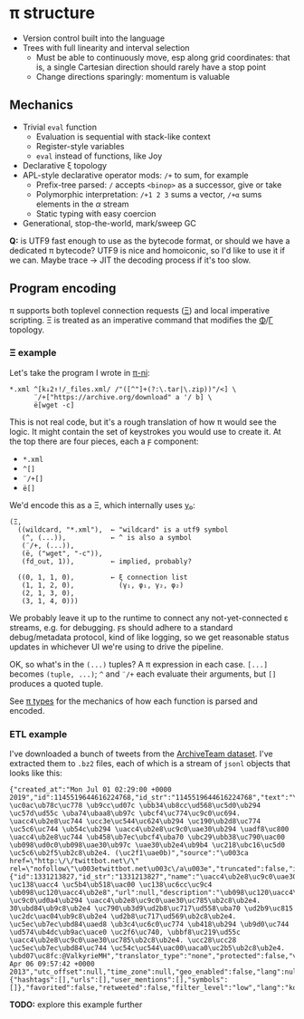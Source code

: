 # π structure
+ Version control built into the language
+ Trees with full linearity and interval selection
  + Must be able to continuously move, esp along grid coordinates: that is, a single Cartesian direction should rarely have a stop point
  + Change directions sparingly: momentum is valuable


## Mechanics
+ Trivial `eval` function
  + Evaluation is sequential with stack-like context
  + Register-style variables
  + `eval` instead of functions, like Joy
+ Declarative ξ topology
+ APL-style declarative operator mods: `/+` to sum, for example
  + Prefix-tree parsed: `/` accepts `<binop>` as a successor, give or take
  + Polymorphic interpretation: `/+1 2 3` sums a vector, `/+α` sums elements in the _α_ stream
  + Static typing with easy coercion
+ Generational, stop-the-world, mark/sweep GC

**Q:** is UTF9 fast enough to use as the bytecode format, or should we have a dedicated π bytecode? UTF9 is nice and homoiconic, so I'd like to use it if we can. Maybe trace → JIT the decoding process if it's too slow.


## Program encoding
π supports both toplevel connection requests ([Ξ](Xi.md)) and local imperative scripting. Ξ is treated as an imperative command that modifies the [Φ](Phi.md)/[Γ](Gamma.md) topology.


### Ξ example
Let's take the program I wrote in [π-ni](pi-ni.md):

```
*.xml ^[k↓2↑!/_files.xml/ /"([^"]+(?:\.tar|\.zip))"/<] \
      ¨/+["https://archive.org/download" a '/ b] \
      ë[wget -c]
```

This is not real code, but it's a rough translation of how π would see the logic. It might contain the set of keystrokes you would use to create it. At the top there are four pieces, each a ϝ component:

+ `*.xml`
+ `^[]`
+ `¨/+[]`
+ `ë[]`

We'd encode this as a Ξ, which internally uses [γ₀](gamma0.md):

```
(Ξ,
  ((wildcard, "*.xml"),  ← "wildcard" is a utf9 symbol
   (^, (...)),           ← ^ is also a symbol
   (¨/+, (...)),
   (ë, ("wget", "-c")),
   (fd_out, 1)),         ← implied, probably?

  ((0, 1, 1, 0),         ← ξ connection list
   (1, 1, 2, 0),           (γ₁, φ₁, γ₂, φ₂)
   (2, 1, 3, 0),
   (3, 1, 4, 0)))
```

We probably leave it up to the runtime to connect any not-yet-connected ε streams, e.g. for debugging. ϝs should adhere to a standard debug/metadata protocol, kind of like logging, so we get reasonable status updates in whichever UI we're using to drive the pipeline.

OK, so what's in the `(...)` tuples? A π expression in each case. `[...]` becomes `(tuple, ...)`; `^` and `¨/+` each evaluate their arguments, but `[]` produces a quoted tuple.

See [π types](pi-types.md) for the mechanics of how each function is parsed and encoded.


### ETL example
I've downloaded a bunch of tweets from the [ArchiveTeam dataset](https://archive.org/details/twitterstream). I've extracted them to `.bz2` files, each of which is a stream of `jsonl` objects that looks like this:

```
{"created_at":"Mon Jul 01 02:29:00 +0000 2019","id":1145519644616224768,"id_str":"1145519644616224768","text":"\uacc4\ub2e8\uc9c0\uae30\ub3c4 \uc0ac\ub78c\uc778 \ub9cc\ud07c \ubb34\ub8cc\ud568\uc5d0\ub294 \uc57d\ud55c \uba74\ubaa8\ub97c \ubcf4\uc774\uc9c0\uc694. \uacc4\ub2e8\uc744 \ucc3e\uc544\uc624\ub294 \uc190\ub2d8\uc774 \uc5c6\uc744 \ub54c\ub294 \uacc4\ub2e8\uc9c0\uae30\ub294 \uadf8\uc800 \uacc4\ub2e8\uc744 \ub458\ub7ec\ubcf4\uba70 \ubc29\ubb38\uc790\uac00 \ub098\ud0c0\ub098\uae30\ub97c \uae30\ub2e4\ub9b4 \uc218\ubc16\uc5d0 \uc5c6\ub2f5\ub2c8\ub2e4. (\uc2f1\uae0b)","source":"\u003ca href=\"http:\/\/twittbot.net\/\" rel=\"nofollow\"\u003etwittbot.net\u003c\/a\u003e","truncated":false,"in_reply_to_status_id":null,"in_reply_to_status_id_str":null,"in_reply_to_user_id":null,"in_reply_to_user_id_str":null,"in_reply_to_screen_name":null,"user":{"id":1331213827,"id_str":"1331213827","name":"\uacc4\ub2e8\uc9c0\uae30","screen_name":"Stairkeeper_bot","location":"\uc774 \uc138\uacc4 \uc5b4\ub518\uac00 \uc138\uc6cc\uc9c4 \ub098\uc120\uacc4\ub2e8","url":null,"description":"\ub098\uc120\uacc4\ub2e8\uc744 \uc9c0\ud0a4\ub294 \uacc4\ub2e8\uc9c0\uae30\uc785\ub2c8\ub2e4. 30\ubd84\ub9c8\ub2e4 \uc790\ub3d9\ud2b8\uc717\ud558\uba70 \ud2b9\uc815 \uc2dc\uac04\ub9c8\ub2e4 \ud2b8\uc717\ud569\ub2c8\ub2e4. \uc5ec\ub7ec\ubd84\uaed8 \ub3c4\uc6c0\uc774 \ub418\ub294 \ub9d0\uc744 \ud574\ub4dc\ub9ac\uace0 \uc2f6\uc740, \ubbf8\uc219\ud55c \uacc4\ub2e8\uc9c0\uae30\uc785\ub2c8\ub2e4. \ucc28\ucc28 \uc5ec\ub7ec\ubd84\uc744 \uc54c\uc544\uac00\uaca0\uc2b5\ub2c8\ub2e4. \ubd07\uc8fc:@ValkyrieMH","translator_type":"none","protected":false,"verified":false,"followers_count":13,"friends_count":23,"listed_count":0,"favourites_count":4,"statuses_count":78203,"created_at":"Sat Apr 06 09:57:42 +0000 2013","utc_offset":null,"time_zone":null,"geo_enabled":false,"lang":null,"contributors_enabled":false,"is_translator":false,"profile_background_color":"C0DEED","profile_background_image_url":"http:\/\/abs.twimg.com\/images\/themes\/theme1\/bg.png","profile_background_image_url_https":"https:\/\/abs.twimg.com\/images\/themes\/theme1\/bg.png","profile_background_tile":false,"profile_link_color":"1DA1F2","profile_sidebar_border_color":"C0DEED","profile_sidebar_fill_color":"DDEEF6","profile_text_color":"333333","profile_use_background_image":true,"profile_image_url":"http:\/\/abs.twimg.com\/sticky\/default_profile_images\/default_profile_normal.png","profile_image_url_https":"https:\/\/abs.twimg.com\/sticky\/default_profile_images\/default_profile_normal.png","profile_banner_url":"https:\/\/pbs.twimg.com\/profile_banners\/1331213827\/1365947495","default_profile":true,"default_profile_image":false,"following":null,"follow_request_sent":null,"notifications":null},"geo":null,"coordinates":null,"place":null,"contributors":null,"is_quote_status":false,"quote_count":0,"reply_count":0,"retweet_count":0,"favorite_count":0,"entities":{"hashtags":[],"urls":[],"user_mentions":[],"symbols":[]},"favorited":false,"retweeted":false,"filter_level":"low","lang":"ko","timestamp_ms":"1561948140659"}^M
```

**TODO:** explore this example further
